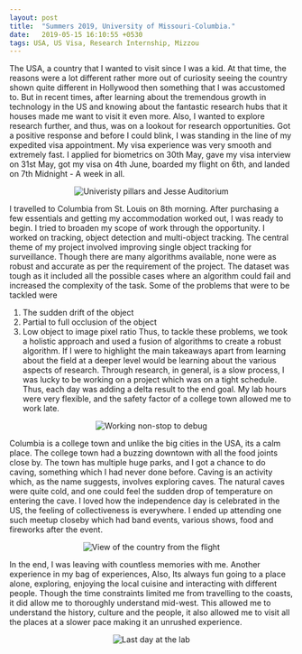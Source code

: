 ```yaml
---
layout: post
title:  "Summers 2019, University of Missouri-Columbia."
date:   2019-05-15 16:10:55 +0530
tags: USA, US Visa, Research Internship, Mizzou 
---
```


The USA, a country that I wanted to visit since I was a kid. At that time, the reasons were a lot different rather more out of curiosity seeing the country shown quite different in Hollywood then something that I was accustomed to. But in recent times, after learning about the tremendous growth in technology in the US and knowing about the fantastic research hubs that it houses made me want to visit it even more. Also, I wanted to explore research further, and thus, was on a lookout for research opportunities. Got a positive response and before I could blink, I was standing in the line of my expedited visa appointment. My visa experience was very smooth and extremely fast. I applied for biometrics on 30th May, gave my visa interview on 31st May, got my visa on 4th June, boarded my flight on 6th, and landed on 7th Midnight - A week in all. 

<p align = "center">
<img src="https://vipulramtekkar.github.io/assets/univ.jpg" alt="Univeristy pillars and Jesse Auditorium" align="middle">
</p>

I travelled to Columbia from St. Louis on 8th morning. After purchasing a few essentials and getting my accommodation worked out, I was ready to begin. I tried to broaden my scope of work through the opportunity. I worked on tracking, object detection and multi-object tracking. The central theme of my project involved improving single object tracking for surveillance. Though there are many algorithms available, none were as robust and accurate as per the requirement of the project. The dataset was tough as it included all the possible cases where an algorithm could fail and increased the complexity of the task. Some of the problems that were to be tackled were 
1. The sudden drift of the object
2. Partial to full occlusion of the object 
3. Low object to image pixel ratio 
Thus, to tackle these problems, we took a holistic approach and used a fusion of algorithms to create a robust algorithm. If I were to highlight the main takeaways apart from learning about the field at a deeper level would be learning about the various aspects of research. Through research, in general, is a slow process, I was lucky to be working on a project which was on a tight schedule. Thus, each day was adding a delta result to the end goal. My lab hours were very flexible, and the safety factor of a college town allowed me to work late.  

<p align = "center">
<img src="https://vipulramtekkar.github.io/assets/working.jpg" alt="Working non-stop to debug" align="middle">
</p>

Columbia is a college town and unlike the big cities in the USA, its a calm place. The college town had a buzzing downtown with all the food joints close by. The town has multiple huge parks, and I got a chance to do caving, something which I had never done before. Caving is an activity which, as the name suggests, involves exploring caves. The natural caves were quite cold, and one could feel the sudden drop of temperature on entering the cave. I loved how the independence day is celebrated in the US, the feeling of collectiveness is everywhere. I ended up attending one such meetup closeby which had band events, various shows, food and fireworks after the event. 

<p align = "center">
<img src="https://vipulramtekkar.github.io/assets/caving2.jpg" alt="View of the country from the flight" align="middle">
</p>

In the end, I was leaving with countless memories with me. Another experience in my bag of experiences, Also, Its always fun going to a place alone, exploring, enjoying the local cuisine and interacting with different people. Though the time constraints limited me from travelling to the coasts, it did allow me to thoroughly understand mid-west. This allowed me to understand the history, culture and the people, it also allowed me to visit all the places at a slower pace making it an unrushed experience. 

<p align = "center">
<img src="https://vipulramtekkar.github.io/assets/finalday.jpg" alt="Last day at the lab" align="middle">
</p>
